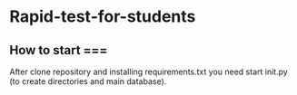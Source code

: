 # Rapid-test-for-students
## How to start ===
After clone repository and installing requirements.txt you need start init.py (to create directories and main database).
